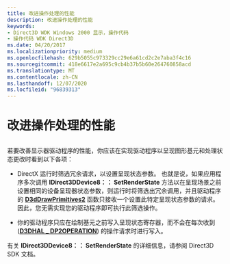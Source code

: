 ```yaml
---
title: 改进操作处理的性能
description: 改进操作处理的性能
keywords:
- Direct3D WDK Windows 2000 显示，操作代码
- 操作代码 WDK Direct3D
ms.date: 04/20/2017
ms.localizationpriority: medium
ms.openlocfilehash: 629b5055c973329cc29e6a61cd2c2e7aba3f4c16
ms.sourcegitcommit: 418e6617e2a695c9cb4b37b5b60e264760858acd
ms.translationtype: MT
ms.contentlocale: zh-CN
ms.lasthandoff: 12/07/2020
ms.locfileid: "96839313"
---
```

# <a name="improving-performance-of-operation-handling"></a>改进操作处理的性能


## <span id="ddk_improving_performance_of_operation_handling_gg"></span><span id="DDK_IMPROVING_PERFORMANCE_OF_OPERATION_HANDLING_GG"></span>


若要改善显示器驱动程序的性能，你应该在实现驱动程序以呈现图形基元和处理状态更改时看到以下各项：

-   DirectX 运行时筛选冗余请求，以设置呈现状态参数。 也就是说，如果应用程序多次调用 **IDirect3DDevice8：： SetRenderState** 方法以在呈现场景之前设置相同的设备呈现器状态参数，则运行时将筛选出冗余调用，并且驱动程序的 [**D3dDrawPrimitives2**](/windows-hardware/drivers/ddi/d3dhal/nc-d3dhal-lpd3dhal_drawprimitives2cb) 函数只接收一个设置此特定呈现状态参数的请求。 因此，您无需实现您的驱动程序即可执行此筛选操作。

-   你的驱动程序只应在绘制基元之前写入呈现状态寄存器，而不会在每次收到 ([**D3DHAL \_ DP2OPERATION**](/windows-hardware/drivers/ddi/d3dhal/ne-d3dhal-_d3dhal_dp2operation)) 的操作请求时进行写入。

有关 **IDirect3DDevice8：： SetRenderState** 的详细信息，请参阅 Direct3D SDK 文档。

 

